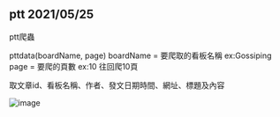 ## ptt 2021/05/25

ptt爬蟲

pttdata(boardName, page)
boardName = 要爬取的看板名稱  ex:Gossiping
page = 要爬的頁數  ex:10  往回爬10頁

取文章id、看板名稱、作者、發文日期時間、網址、標題及內容

![image](https://user-images.githubusercontent.com/77946407/119384591-850b8200-bcf7-11eb-9b2b-eb3ac0270f5a.png)
